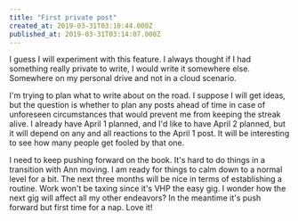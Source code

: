 ```yaml
---
title: "First private post"
created_at: 2019-03-31T03:10:44.000Z
published_at: 2019-03-31T03:14:07.000Z
---
```

I guess I will experiment with this feature. I always thought if I had something really private to write, I would write it somewhere else. Somewhere on my personal drive and not in a cloud scenario.

I'm trying to plan what to write about on the road. I suppose I will get ideas, but the question is whether to plan any posts ahead of time in case of unforeseen circumstances that would prevent me from keeping the streak alive. I already have April 1 planned, and I'd like to have April 2 planned, but it will depend on any and all reactions to the April 1 post. It will be interesting to see how many people get fooled by that one.

I need to keep pushing forward on the book. It's hard to do things in a transition with Ann moving. I am ready for things to calm down to a normal level for a bit. The next three months will be nice in terms of establishing a routine. Work won't be taxing since it's VHP the easy gig. I wonder how the next gig will affect all my other endeavors? In the meantime it's push forward but first time for a nap. Love it!
